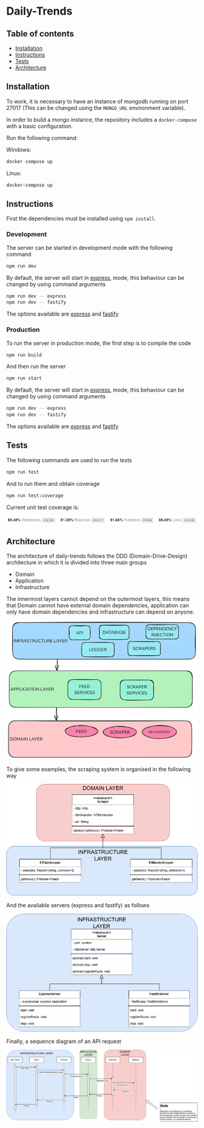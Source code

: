 # Daily-Trends

## Table of contents

* [Installation](#Installation)
* [Instructions](#Instructions)
* [Tests](#Tests)
* [Architecture](#Architecture)

## Installation

To work, it is necessary to have an instance of mongodb running on port 27017 (This can be changed using the `MONGO_URL` environment variable).

In order to build a mongo instance, the repository includes a `docker-compose` with a basic configuration.

Run the following command:

Windows:
```sh
docker compose up
```

Linux:
```sh
docker-compose up
```

## Instructions

First the dependencies must be installed using `npm install`.

### Development

The server can be started in development mode with the following command

```sh
npm run dev
```

By default, the server will start in [express](https://www.npmjs.com/package/express), mode, this behaviour can be changed by using command arguments

```sh
npm run dev -- express
npm run dev -- fastify
```

The options available are [express](https://www.npmjs.com/package/express) and [fastify](https://www.npmjs.com/package/fastify)

### Production

To run the server in production mode, the first step is to compile the code

```sh
npm run build
```

And then run the server

```sh
npm run start
```

By default, the server will start in [express](https://www.npmjs.com/package/express), mode, this behaviour can be changed by using command arguments

```sh
npm run dev -- express
npm run dev -- fastify
```

The options available are [express](https://www.npmjs.com/package/express) and [fastify](https://www.npmjs.com/package/fastify)

## Tests

The following commands are used to run the tests

```sh
npm run test
```

And to run them and obtain coverage

```sh
npm run test:coverage
```

Current unit test coverage is:

![Unit Test Coverage](docs/images/unit_test_coverage.png)

## Architecture

The architecture of daily-trends follows the DDD (Domain-Drive-Design) architecture in which it is divided into three main groups

* Domain
* Application
* Infrastructure

The innermost layers cannot depend on the outermost layers, this means that Domain cannot have external domain dependencies, application can only have domain dependencies and infrastructure can depend on anyone.

![Project layer image](docs/images/layer_image.png)

To give some examples, the scraping system is organised in the following way

![Scraper Class](docs/images/scrapers.png)

And the available servers (express and fastify) as follows

![Servers Class](docs/images/servers.png)

Finally, a sequence diagram of an API request

![API Request Sequence](docs/images/request.png)